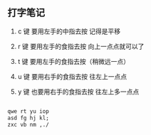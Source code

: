 ## 打字笔记

1. c 键 要用左手的中指去按 记得是平移
2. r 键 要用左手的食指去按 向上一点点就可以了
3. t 键 要用左手的食指去按（稍微远一点）

4. u 键 要用右手的食指去按 往左上一点点
5. y 键 也要用右手的食指去按 往左上多一点点

```txt

qwe rt yu iop
asd fg hj kl;
zxc vb nm ,./

```
